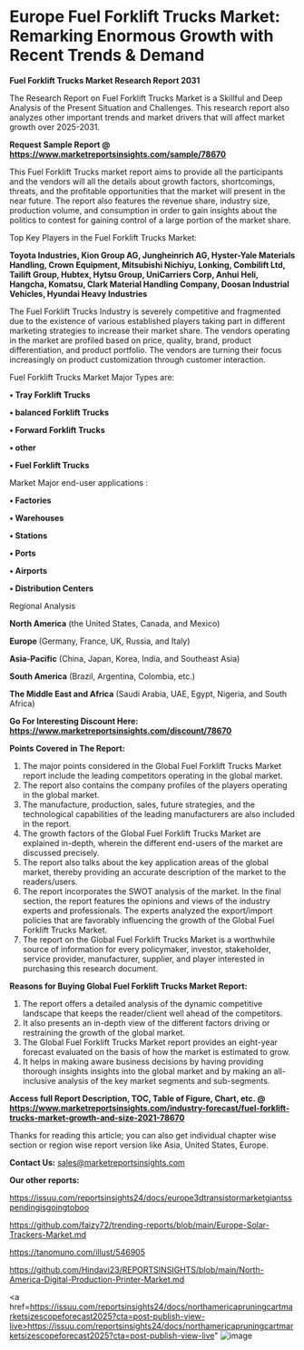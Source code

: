 # Europe Fuel Forklift Trucks Market: Remarking Enormous Growth with Recent Trends & Demand

<strong>Fuel Forklift Trucks Market Research Report 2031</strong>

The Research Report on Fuel Forklift Trucks Market is a Skillful and Deep Analysis of the Present Situation and Challenges. This research report also analyzes other important trends and market drivers that will affect market growth over 2025-2031.

<strong>Request Sample Report @ <a href=https://www.marketreportsinsights.com/sample/78670>https://www.marketreportsinsights.com/sample/78670</a></strong>

This Fuel Forklift Trucks market report aims to provide all the participants and the vendors will all the details about growth factors, shortcomings, threats, and the profitable opportunities that the market will present in the near future. The report also features the revenue share, industry size, production volume, and consumption in order to gain insights about the politics to contest for gaining control of a large portion of the market share.

Top Key Players in the Fuel Forklift Trucks Market:

<strong>Toyota Industries, Kion Group AG, Jungheinrich AG, Hyster-Yale Materials Handling, Crown Equipment, Mitsubishi Nichiyu, Lonking, Combilift Ltd, Tailift Group, Hubtex, Hytsu Group, UniCarriers Corp, Anhui Heli, Hangcha, Komatsu, Clark Material Handling Company, Doosan Industrial Vehicles, Hyundai Heavy Industries</strong>

The Fuel Forklift Trucks Industry is severely competitive and fragmented due to the existence of various established players taking part in different marketing strategies to increase their market share. The vendors operating in the market are profiled based on price, quality, brand, product differentiation, and product portfolio. The vendors are turning their focus increasingly on product customization through customer interaction.

Fuel Forklift Trucks Market Major Types are:

<strong>• Tray Forklift Trucks

• balanced Forklift Trucks

• Forward Forklift Trucks

• other

• Fuel Forklift Trucks</strong>

Market Major end-user applications :

<strong>• Factories

• Warehouses

• Stations

• Ports

• Airports

• Distribution Centers</strong>

Regional Analysis

</u><strong><b>North America</b></strong> (the United States, Canada, and Mexico)

<strong><b>Europe </b></strong>(Germany, France, UK, Russia, and Italy)

<strong><b>Asia-Pacific</b></strong> (China, Japan, Korea, India, and Southeast Asia)

<strong><b>South America</b></strong> (Brazil, Argentina, Colombia, etc.)

<strong><b>The Middle East and Africa</b></strong> (Saudi Arabia, UAE, Egypt, Nigeria, and South Africa)

<strong>Go For Interesting Discount Here: <a href=https://www.marketreportsinsights.com/discount/78670>https://www.marketreportsinsights.com/discount/78670</a></strong>

<strong>Points Covered in The Report:</strong>
<ol>
  <li>The major points considered in the Global Fuel Forklift Trucks Market report include the leading competitors operating in the global market.</li>
  <li>The report also contains the company profiles of the players operating in the global market.</li>
  <li>The manufacture, production, sales, future strategies, and the technological capabilities of the leading manufacturers are also included in the report.</li>
  <li>The growth factors of the Global Fuel Forklift Trucks Market are explained in-depth, wherein the different end-users of the market are discussed precisely.</li>
  <li>The report also talks about the key application areas of the global market, thereby providing an accurate description of the market to the readers/users.</li>
  <li>The report incorporates the SWOT analysis of the market. In the final section, the report features the opinions and views of the industry experts and professionals. The experts analyzed the export/import policies that are favorably influencing the growth of the Global Fuel Forklift Trucks Market.</li>
  <li>The report on the Global Fuel Forklift Trucks Market is a worthwhile source of information for every policymaker, investor, stakeholder, service provider, manufacturer, supplier, and player interested in purchasing this research document.</li>
</ol>
<strong>Reasons for Buying Global Fuel Forklift Trucks Market Report:</strong>

<ol>
  <li>The report offers a detailed analysis of the dynamic competitive landscape that keeps the reader/client well ahead of the competitors.</li>
  <li>It also presents an in-depth view of the different factors driving or restraining the growth of the global market.</li>
  <li>The Global Fuel Forklift Trucks Market report provides an eight-year forecast evaluated on the basis of how the market is estimated to grow.</li>
  <li>It helps in making aware business decisions by having providing thorough insights insights into the global market and by making an all-inclusive analysis of the key market segments and sub-segments.</li>
</ol>
<strong>Access full Report Description, TOC, Table of Figure, Chart, etc. @ <a href=https://www.marketreportsinsights.com/industry-forecast/fuel-forklift-trucks-market-growth-and-size-2021-78670>https://www.marketreportsinsights.com/industry-forecast/fuel-forklift-trucks-market-growth-and-size-2021-78670</a></strong>


Thanks for reading this article; you can also get individual chapter wise section or region wise report version like Asia, United States, Europe.

<strong>Contact Us:</strong>
sales@marketreportsinsights.com

<strong>Our other reports:</strong>

<a href=https://issuu.com/reportsinsights24/docs/europe3dtransistormarketgiantsspendingisgoingtoboo>https://issuu.com/reportsinsights24/docs/europe3dtransistormarketgiantsspendingisgoingtoboo</a>

<a href=https://github.com/faizy72/trending-reports/blob/main/Europe-Solar-Trackers-Market.md>https://github.com/faizy72/trending-reports/blob/main/Europe-Solar-Trackers-Market.md</a>

<a href=https://tanomuno.com/illust/546905>https://tanomuno.com/illust/546905</a>

<a href=https://github.com/Hindavi23/REPORTSINSIGHTS/blob/main/North-America-Digital-Production-Printer-Market.md>https://github.com/Hindavi23/REPORTSINSIGHTS/blob/main/North-America-Digital-Production-Printer-Market.md</a>

<a href=https://issuu.com/reportsinsights24/docs/northamericapruningcartmarketsizescopeforecast2025?cta=post-publish-view-live>https://issuu.com/reportsinsights24/docs/northamericapruningcartmarketsizescopeforecast2025?cta=post-publish-view-live</a>"
![image](https://github.com/user-attachments/assets/2c1db680-5f63-4c9b-913a-fb97c28a7d59)
